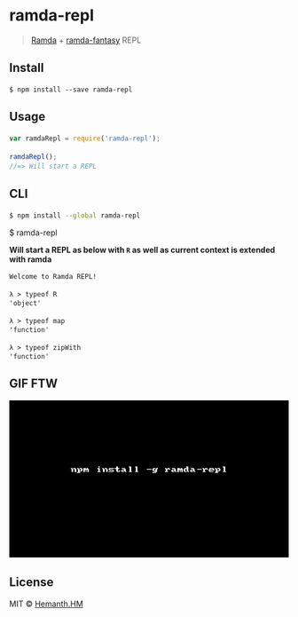 # ramda-repl 
> [Ramda](http://ramdajs.com/) + [ramda-fantasy](https://www.npmjs.com/package/ramda-fantasy) REPL 


## Install

```
$ npm install --save ramda-repl
```


## Usage

```js
var ramdaRepl = require('ramda-repl');

ramdaRepl();
//=> Will start a REPL
```


## CLI

```sh
$ npm install --global ramda-repl
```

$ ramda-repl

__Will start a REPL as below with `R` as well as current context is extended with ramda__

```
Welcome to Ramda REPL!

λ > typeof R 
'object'

λ > typeof map
'function'

λ > typeof zipWith
'function'

```

## GIF FTW

![ramda-repl](./ramda-repl.gif)

## License

MIT © [Hemanth.HM](http://h3manth.com)
